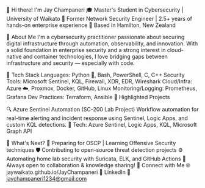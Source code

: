 👋 Hi there! I'm Jay Champaneri
🎓 Master's Student in Cybersecurity | University of Waikato
🔐 Former Network Security Engineer | 2.5+ years of hands-on enterprise experience
📍 Based in Hamilton, New Zealand

🧠 About Me
I'm a cybersecurity practitioner passionate about securing digital infrastructure through automation, observability, and innovation. With a solid foundation in enterprise security and a strong interest in cloud-native and container technologies, I love bridging gaps between infrastructure and security — especially with code.

🔧 Tech Stack
Languages:  Python 🐍, Bash, PowerShell, C, C++
Security Tools: Microsoft Sentinel, KQL, Firewall, XDR, EDR, Wireshark
Cloud/Infra: Azure ☁️, Proxmox, Docker, GitHub, Linux
Monitoring/Logging: Prometheus, Grafana
Dev Practices: Terraform, Ansible
📌 Highlighted Projects

🔍 Azure Sentinel Automation (SC-200 Lab Project)
Workflow automation for real-time alerting and incident response using Sentinel, Logic Apps, and custom KQL detections.
🧠 Tech: Azure Sentinel, Logic Apps, KQL, Microsoft Graph API


🎯 What's Next?
🧠 Preparing for OSCP | Learning Offensive Security techniques
🛡 Contributing to open-source threat detection projects
⚙️ Automating home lab security with Suricata, ELK, and GitHub Actions
💬 Always open to collaboration & knowledge sharing!
🔗 Connect with Me
🌐 jaywaikato.github.io/JayChampaneri
💼 LinkedIn
📩 jaychampaneri1234@gmail.com
